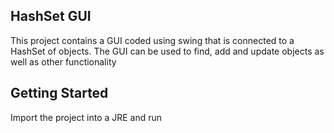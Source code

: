 HashSet GUI
----------------------------------------------------------
This project contains a GUI coded using swing that is connected to a HashSet of objects. The GUI can be used to find, add and update objects as well as other functionality

Getting Started
----------------------------------------------------------
Import the project into a JRE and run
